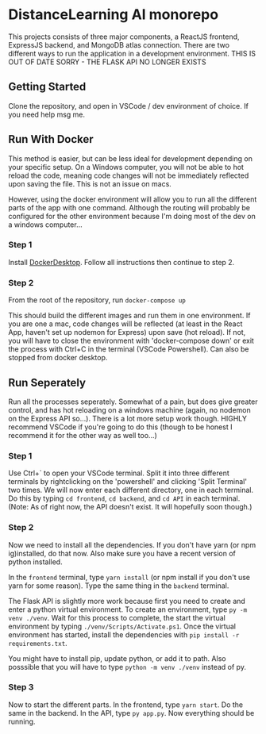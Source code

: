 # DistanceLearning AI monorepo

This projects consists of three major components, a ReactJS frontend, ExpressJS backend, and MongoDB atlas connection.
There are two different ways to run the application in a development environment.
THIS IS OUT OF DATE SORRY - THE FLASK API NO LONGER EXISTS

## Getting Started

Clone the repository, and open in VSCode / dev environment of choice.
If you need help msg me.

## Run With Docker

This method is easier, but can be less ideal for development depending on your specific setup. On a Windows computer, you will not be able to hot reload the code, meaning code changes will not be immediately reflected upon saving the file. This is not an issue on macs.

However, using the docker environment will allow you to run all the different parts of the app with one command. Although the routing will probably be configured for the other environment because I'm doing most of the dev on a windows computer...

### Step 1

Install [DockerDesktop](https://www.docker.com/products/docker-desktop). Follow all instructions then continue to step 2.

### Step 2

From the root of the repository, run `docker-compose up`

This should build the different images and run them in one environment. If you are one a mac, code changes will be reflected (at least in the React App, haven't set up nodemon for Express) upon save (hot reload). If not, you will have to close the environment with 'docker-compose down' or exit the process with Ctrl+C in the terminal (VSCode Powershell). Can also be stopped from docker desktop.

## Run Seperately

Run all the processes seperately. Somewhat of a pain, but does give greater control, and has hot reloading on a windows machine (again, no nodemon on the Express API so...). There is a lot more setup work though. HIGHLY recommend VSCode if you're going to do this (though to be honest I recommend it for the other way as well too...)

### Step 1

Use Ctrl+\` to open your VSCode terminal. Split it into three different terminals by rightclicking on the 'powershell' and clicking 'Split Terminal' two times. We will now enter each different directory, one in each terminal. Do this by typing `cd frontend`, `cd backend`, and `cd API` in each terminal. (Note: As of right now, the API doesn't exist. It will hopefully soon though.)

### Step 2

Now we need to install all the dependencies. If you don't have yarn (or npm ig)installed, do that now. Also make sure you have a recent version of python installed.

In the `frontend` terminal, type `yarn install` (or npm install if you don't use yarn for some reason). Type the same thing in the `backend` terminal.

The Flask API is slightly more work because first you need to create and enter a python virtual environment. To create an environment, type `py -m venv ./venv`. Wait for this process to complete, the start the virtual environment by typing `./venv/Scripts/Activate.ps1`. Once the virtual environment has started, install the dependencies with `pip install -r requirements.txt`.

You might have to install pip, update python, or add it to path. Also posssible that you will have to type `python -m venv ./venv` instead of py.

### Step 3

Now to start the different parts.
In the frontend, type `yarn start`. Do the same in the backend. In the API, type `py app.py`.
Now everything should be running.

